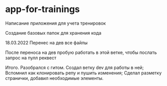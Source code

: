 # app-for-trainings
Написание приложения для учета тренировок

Создание базовых папок для хранения кода

18.03.2022
Перенес на дев все файлы

После переноса на дев пробую работать в этой ветке, чтобы послать запрос на пулл реквест

Итого.
Разобрался с гитом. Создал ветку dev для работы в ней;
Вспомнил как клонировать репу и пушить изменения;
Сделал разметку странички, добавил необходимые элементы.